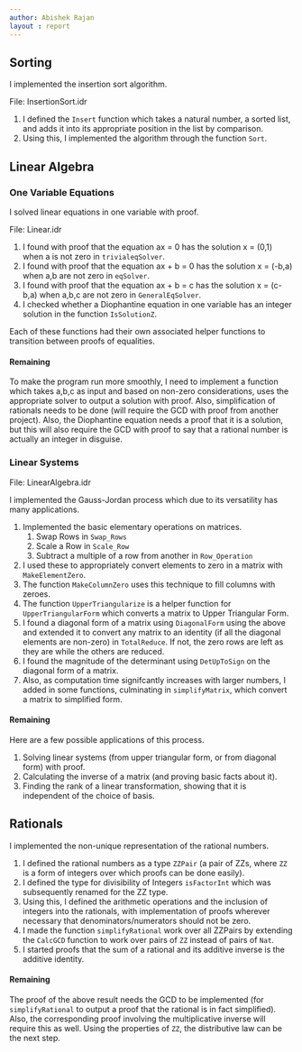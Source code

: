```yaml
---
author: Abishek Rajan
layout : report
---
```


## Sorting

I implemented the insertion sort algorithm.

File: InsertionSort.idr

1. I defined the `Insert` function which takes a natural number, a sorted list, and adds it into its appropriate position in the list by comparison.
2. Using this, I implemented the algorithm through the function `Sort`.

## Linear Algebra

### One Variable Equations

I solved linear equations in one variable with proof.

File: Linear.idr

1. I found with proof that the equation ax = 0 has the solution x = (0,1) when a is not zero in `trivialeqSolver`.
2. I found with proof that the equation ax + b = 0 has the solution x = (-b,a) when a,b are not zero in `eqSolver`.
3. I found with proof that the equation ax + b = c has the solution x = (c-b,a) when a,b,c are not zero in `GeneralEqSolver`.
4. I checked whether a Diophantine equation in one variable has an integer solution in the function `IsSolutionZ`.

Each of these functions had their own associated helper functions to transition between proofs of equalities.

#### Remaining

To make the program run more smoothly, I need to implement a function which takes a,b,c as input and based on non-zero considerations, uses the appropriate solver to output a solution with proof. Also, simplification of rationals needs to be done (will require the GCD with proof from another project). Also, the Diophantine equation needs a proof that it is a solution, but this will also require the GCD with proof to say that a rational number is actually an integer in disguise.

### Linear Systems

File: LinearAlgebra.idr

I implemented the Gauss-Jordan process which due to its versatility has many applications.

1. Implemented the basic elementary operations on matrices.
   1. Swap Rows in `Swap_Rows`
   2. Scale a Row in `Scale_Row`
   3. Subtract a multiple of a row from another in `Row_Operation`
2. I used these to appropriately convert elements to zero in a matrix with `MakeElementZero`.
3. The function `MakeColumnZero` uses this technique to fill columns with zeroes.
4. The function `UpperTriangularize` is a helper function for `UpperTriangularForm` which converts a matrix to Upper Triangular Form.
5. I found a diagonal form of a matrix using `DiagonalForm` using the above and extended it to convert any matrix to an identity (if all the diagonal elements are non-zero) in `TotalReduce`. If not, the zero rows are left as they are while the others are reduced.
6. I found the magnitude of the determinant using `DetUpToSign` on the diagonal form of a matrix.
7. Also, as computation time signifcantly increases with larger numbers, I added in some functions, culminating in `simplifyMatrix`, which convert a matrix to simplified form.

#### Remaining

Here are a few possible applications of this process.

1. Solving linear systems (from upper triangular form, or from diagonal form) with proof.
2. Calculating the inverse of a matrix (and proving basic facts about it).
3. Finding the rank of a linear transformation, showing that it is independent of the choice of basis.

## Rationals

I implemented the non-unique representation of the rational numbers.

1. I defined the rational numbers as a type `ZZPair` (a pair of ZZs, where `ZZ` is a form of integers over which proofs can be done easily).
2. I defined the type for divisibility of Integers `isFactorInt` which was subsequently renamed for the ZZ type.
3. Using this, I defined the arithmetic operations and the inclusion of integers into the rationals, with implementation of proofs wherever necessary that denominators/numerators should not be zero.
4. I made the function `simplifyRational` work over all ZZPairs by extending the `CalcGCD` function to work over pairs of `ZZ` instead of pairs of `Nat`.
5. I started proofs that the sum of a rational and its additive inverse is the additive identity.

#### Remaining

The proof of the above result needs the GCD to be implemented (for `simplifyRational` to output a proof that the rational is in fact simplified). Also, the corresponding proof involving the multiplicative inverse will require this as well. Using the properties of `ZZ`, the distributive law can be the next step.

